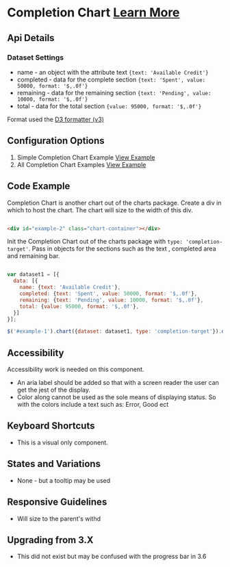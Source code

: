 
# Completion Chart  [Learn More](#)

## Api Details

### Dataset Settings

* name - an object with the attribute text `{text: 'Available Credit'}`
* completed - data for the complete section `{text: 'Spent', value: 50000, format: '$,.0f'}`
* remaining - data for the remaining section `{text: 'Pending', value: 10000, format: '$,.0f'}`
* total - data for the total section `{value: 95000, format: '$,.0f'}`

Format used the [D3 formatter (v3)](https://github.com/d3/d3-3.x-api-reference/blob/master/Formatting.md#d3_format)

## Configuration Options

1. Simple Completion Chart Example [View Example]( /components/completion-chart/example-index)
2. All Completion Chart Examples [View Example]( /components/completion-chart/example-variations)

## Code Example

Completion Chart is another chart out of the charts package. Create a div in which to host the chart.
The chart will size to the width of this div.

```html

<div id="example-2" class="chart-container"></div>


```

Init the Completion Chart out of the charts package with `type: 'completion-target'`. Pass in objects for the sections such as the text , completed area and remaining bar.

```javascript

var dataset1 = [{
  data: [{
    name: {text: 'Available Credit'},
    completed: {text: 'Spent', value: 50000, format: '$,.0f'},
    remaining: {text: 'Pending', value: 10000, format: '$,.0f'},
    total: {value: 95000, format: '$,.0f'},
  }]
}];

$('#example-1').chart({dataset: dataset1, type: 'completion-target'}).data('chart');

```

## Accessibility

Accessibility work is needed on this component.

- An aria label should be added so that with a screen reader the user can get the jest of the display.
- Color along cannot be used as the sole means of displaying status. So with the colors include a text such as: Error, Good ect

## Keyboard Shortcuts

- This is a visual only component.

## States and Variations

- None - but a tooltip may be used

## Responsive Guidelines

-   Will size to the parent's withd

## Upgrading from 3.X

-   This did not exist but may be confused with the progress bar in 3.6
